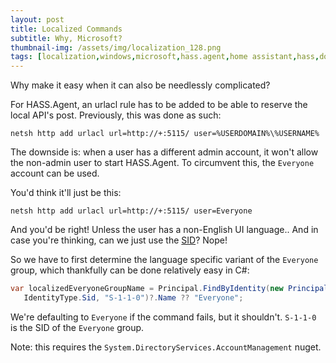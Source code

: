 ```yaml
---
layout: post
title: Localized Commands
subtitle: Why, Microsoft?
thumbnail-img: /assets/img/localization_128.png
tags: [localization,windows,microsoft,hass.agent,home assistant,hass,domotica,automation,csharp]
---
```


Why make it easy when it can also be needlessly complicated?

For HASS.Agent, an urlacl rule has to be added to be able to reserve the local API's post. Previously, this was done as such:

`netsh http add urlacl url=http://+:5115/ user=%USERDOMAIN%\%USERNAME%`

The downside is: when a user has a different admin account, it won't allow the non-admin user to start HASS.Agent. To circumvent this, the `Everyone` account can be used.

You'd think it'll just be this:

`netsh http add urlacl url=http://+:5115/ user=Everyone`

And you'd be right! Unless the user has a non-English UI language.. And in case you're thinking, can we just use the [SID](https://en.wikipedia.org/wiki/Security_Identifier)? Nope! 

So we have to first determine the language specific variant of the `Everyone` group, which thankfully can be done relatively easy in C#:

```C#
var localizedEveryoneGroupName = Principal.FindByIdentity(new PrincipalContext(ContextType.Machine), 
   IdentityType.Sid, "S-1-1-0")?.Name ?? "Everyone";
```

We're defaulting to `Everyone` if the command fails, but it shouldn't. `S-1-1-0` is the SID of the `Everyone` group.

Note: this requires the `System.DirectoryServices.AccountManagement` nuget.
